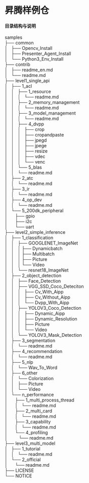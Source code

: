 # 昇腾样例仓

#### 目录结构与说明
samples  
├── common  
│   ├── Opencv_Install  
│   ├── Presenter_Agent_Install  
│   └── Python3_Env_Install  
├── contrib  
│   ├── readme_en.md  
│   └── readme.md  
├── level1_single_api  
│   ├── 1_acl  
│   │   ├── 1_resource  
│   │   │   └── readme.md  
│   │   ├── 2_memory_management  
│   │   │   └── readme.md  
│   │   ├── 3_model_management  
│   │   │   └── readme.md  
│   │   ├── 4_dvpp  
│   │   │   ├── crop  
│   │   │   ├── cropandpaste  
│   │   │   ├── jpegd  
│   │   │   ├── jpege  
│   │   │   ├── resize  
│   │   │   ├── vdec  
│   │   │   └── venc  
│   │   └── 5_blas  
│   │       └── readme.md  
│   ├── 2_atc  
│   │   └── readme.md  
│   ├── 3_ir  
│   │   └── readme.md  
│   ├── 4_op_dev  
│   │   └── readme.md  
│   └── 5_200dk_peripheral  
│       ├── gpio  
│       ├── i2c  
│       └── uart  
├── level2_simple_inference  
│   ├── 1_classification  
│   │   ├── GOOGLENET_ImageNet  
│   │   │   ├── Dynamicbatch  
│   │   │   ├── Multibatch  
│   │   │   ├── Picture  
│   │   │   └── Video  
│   │   └── resnet18_ImageNet  
│   ├── 2_object_detection  
│   │   ├── Face_Detection  
│   │   ├── VGG_SSD_Coco_Deteciton  
│   │   │   ├── Cv_With_Aipp  
│   │   │   ├── Cv_Without_Aipp  
│   │   │   └── Dvpp_With_Aipp  
│   │   ├── YOLOV3_Coco_Detection  
│   │   │   ├── Dynamic_Aipp  
│   │   │   ├── Dynamic_Resolution  
│   │   │   ├── Picture  
│   │   │   └── Video  
│   │   └── YOLOV3_Mask_Detection  
│   ├── 3_segmentation  
│   │   └── readme.md  
│   ├── 4_recommendation  
│   │   └── readme.md  
│   ├── 5_nlp  
│   │   └── Wav_To_Word  
│   ├── 6_other  
│   │   └── Colorization  
│   │       ├── Picture  
│   │       └── Video  
│   └── n_performance  
│       ├── 1_multi_process_thread  
│       │   └── readme.md  
│       ├── 2_multi_card  
│       │   └── readme.md  
│       ├── 3_capability  
│       │   └── readme.md  
│       └── 4_profiling  
│           └── readme.md  
├── level3_multi_model  
│   ├── 1_tutorial  
│   │   └── readme.md  
│   └── 2_official  
│       └── readme.md  
├── LICENSE  
└── NOTICE 